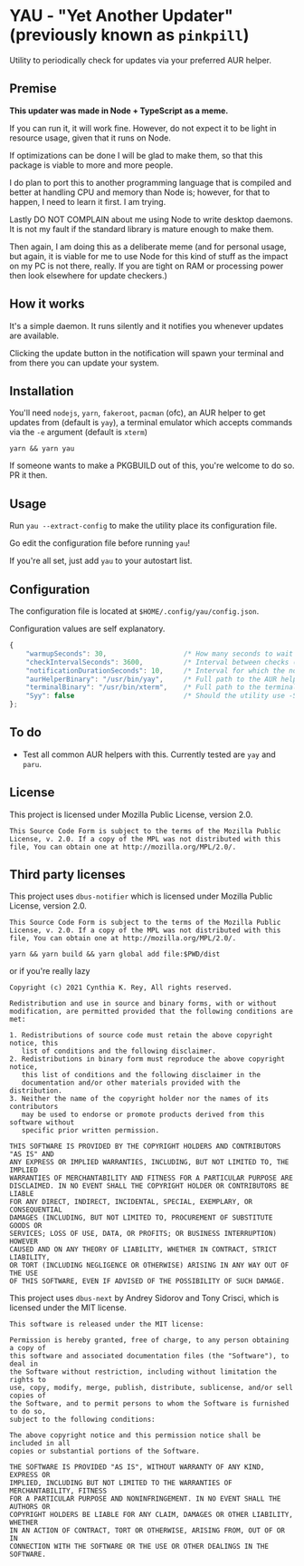 # YAU - "Yet Another Updater" (previously known as `pinkpill`)

Utility to periodically check for updates via your preferred AUR helper.

## Premise

**This updater was made in Node + TypeScript as a meme.**

If you can run it, it will work fine.
However, do not expect it to be light in resource usage, given that it runs on Node.

If optimizations can be done I will be glad to make them, so that this package is viable to more and more people.

I do plan to port this to another programming language that is compiled and better at handling CPU and memory than Node is; however, for that to happen, I need to learn it first. I am trying.

Lastly DO NOT COMPLAIN about me using Node to write desktop daemons.
It is not my fault if the standard library is mature enough to make them.

Then again, I am doing this as a deliberate meme (and for personal usage, but again, it is viable for me to use Node for this kind of stuff as the impact on my PC is not there, really. If you are tight on RAM or processing power then look elsewhere for update checkers.)

## How it works

It's a simple daemon. It runs silently and it notifies you whenever updates are available.

Clicking the update button in the notification will spawn your terminal and from there you can update your system.

## Installation

You'll need `nodejs`, `yarn`, `fakeroot`, `pacman` (ofc), an AUR helper to get updates from (default is `yay`), a terminal emulator which accepts commands via the `-e` argument (default is `xterm`)

```
yarn && yarn yau
```

If someone wants to make a PKGBUILD out of this, you're welcome to do so. PR it then.

## Usage

Run `yau --extract-config` to make the utility place its configuration file.

Go edit the configuration file before running `yau`!

If you're all set, just add `yau` to your autostart list.

## Configuration

The configuration file is located at `$HOME/.config/yau/config.json`.

Configuration values are self explanatory.

```js
{
	"warmupSeconds": 30,                   /* How many seconds to wait before checking for updates the first time */
	"checkIntervalSeconds": 3600,          /* Interval between checks (in seconds) */
	"notificationDurationSeconds": 10,     /* Interval for which the notification is visible (in seconds) */
	"aurHelperBinary": "/usr/bin/yay",     /* Full path to the AUR helper binary */
	"terminalBinary": "/usr/bin/xterm",    /* Full path to the terminal emulator binary */
	"Syy": false                           /* Should the utility use -Syy when updating the database and updating the system? */
};
```

## To do

- Test all common AUR helpers with this. Currently tested are `yay` and `paru`.

## License

This project is licensed under Mozilla Public License, version 2.0.

```
This Source Code Form is subject to the terms of the Mozilla Public
License, v. 2.0. If a copy of the MPL was not distributed with this
file, You can obtain one at http://mozilla.org/MPL/2.0/.
```

## Third party licenses

This project uses `dbus-notifier` which is licensed under Mozilla Public License, version 2.0.

```
This Source Code Form is subject to the terms of the Mozilla Public
License, v. 2.0. If a copy of the MPL was not distributed with this
file, You can obtain one at http://mozilla.org/MPL/2.0/.
```

```
yarn && yarn build && yarn global add file:$PWD/dist
```
or if you're really lazy
```
Copyright (c) 2021 Cynthia K. Rey, All rights reserved.

Redistribution and use in source and binary forms, with or without
modification, are permitted provided that the following conditions are met:

1. Redistributions of source code must retain the above copyright notice, this
   list of conditions and the following disclaimer.
2. Redistributions in binary form must reproduce the above copyright notice,
   this list of conditions and the following disclaimer in the
   documentation and/or other materials provided with the distribution.
3. Neither the name of the copyright holder nor the names of its contributors
   may be used to endorse or promote products derived from this software without
   specific prior written permission.

THIS SOFTWARE IS PROVIDED BY THE COPYRIGHT HOLDERS AND CONTRIBUTORS "AS IS" AND
ANY EXPRESS OR IMPLIED WARRANTIES, INCLUDING, BUT NOT LIMITED TO, THE IMPLIED
WARRANTIES OF MERCHANTABILITY AND FITNESS FOR A PARTICULAR PURPOSE ARE
DISCLAIMED. IN NO EVENT SHALL THE COPYRIGHT HOLDER OR CONTRIBUTORS BE LIABLE
FOR ANY DIRECT, INDIRECT, INCIDENTAL, SPECIAL, EXEMPLARY, OR CONSEQUENTIAL
DAMAGES (INCLUDING, BUT NOT LIMITED TO, PROCUREMENT OF SUBSTITUTE GOODS OR
SERVICES; LOSS OF USE, DATA, OR PROFITS; OR BUSINESS INTERRUPTION) HOWEVER
CAUSED AND ON ANY THEORY OF LIABILITY, WHETHER IN CONTRACT, STRICT LIABILITY,
OR TORT (INCLUDING NEGLIGENCE OR OTHERWISE) ARISING IN ANY WAY OUT OF THE USE
OF THIS SOFTWARE, EVEN IF ADVISED OF THE POSSIBILITY OF SUCH DAMAGE.
```

This project uses `dbus-next` by Andrey Sidorov and Tony Crisci, which is licensed under the MIT license.

```
This software is released under the MIT license:

Permission is hereby granted, free of charge, to any person obtaining a copy of
this software and associated documentation files (the "Software"), to deal in
the Software without restriction, including without limitation the rights to
use, copy, modify, merge, publish, distribute, sublicense, and/or sell copies of
the Software, and to permit persons to whom the Software is furnished to do so,
subject to the following conditions:

The above copyright notice and this permission notice shall be included in all
copies or substantial portions of the Software.

THE SOFTWARE IS PROVIDED "AS IS", WITHOUT WARRANTY OF ANY KIND, EXPRESS OR
IMPLIED, INCLUDING BUT NOT LIMITED TO THE WARRANTIES OF MERCHANTABILITY, FITNESS
FOR A PARTICULAR PURPOSE AND NONINFRINGEMENT. IN NO EVENT SHALL THE AUTHORS OR
COPYRIGHT HOLDERS BE LIABLE FOR ANY CLAIM, DAMAGES OR OTHER LIABILITY, WHETHER
IN AN ACTION OF CONTRACT, TORT OR OTHERWISE, ARISING FROM, OUT OF OR IN
CONNECTION WITH THE SOFTWARE OR THE USE OR OTHER DEALINGS IN THE SOFTWARE.
```

